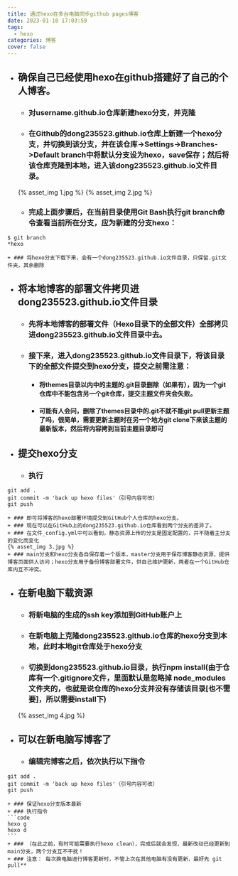 ```yaml
---
title: 通过hexo在多台电脑同步github pages博客
date: 2023-01-10 17:03:59
tags:
  - hexo
categories: 博客
cover: false
---
```

+ ## 确保自己已经使用hexo在github搭建好了自己的个人博客。
	+ ### 对username.github.io仓库新建hexo分支，并克隆 
    + ### 在Github的dong235523.github.io仓库上新建一个hexo分支，并切换到该分支，并在该仓库->Settings->Branches->Default branch中将默认分支设为hexo，save保存；然后将该仓库克隆到本地，进入该dong235523.github.io文件目录。
    {% asset_img 1.jpg %}
    {% asset_img 2.jpg %}
	+ ### 完成上面步骤后，在当前目录使用Git Bash执行git branch命令查看当前所在分支，应为新建的分支hexo：
```code
$ git branch
*hexo
```
	+ ### 将hexo分支下载下来，会有一个dong235523.github.io文件目录，只保留.git文件夹，其余删除
+ ## 将本地博客的部署文件拷贝进dong235523.github.io文件目录
	+ ### 先将本地博客的部署文件（Hexo目录下的全部文件）全部拷贝进dong235523.github.io文件目录中去。
	+ ### 接下来，进入dong235523.github.io文件目录下，将该目录下的全部文件提交到hexo分支，提交之前需注意：
		+ #### 将themes目录以内中的主题的.git目录删除（如果有），因为一个git仓库中不能包含另一个git仓库，提交主题文件夹会失败。
		+ #### 可能有人会问，删除了themes目录中的.git不就不能git pull更新主题了吗，很简单，需要更新主题时在另一个地方git clone下来该主题的最新版本，然后将内容拷到当前主题目录即可
+ ## 提交hexo分支
	+ ### 执行		
```code
git add .
git commit -m 'back up hexo files'（引号内容可改）
git push
```	
	+ ### 即可将博客的hexo部署环境提交到GitHub个人仓库的hexo分支。
	+ ### 现在可以在GitHub上的dong235523.github.io仓库看到两个分支的差异了。
	+ ### 在文件_config.yml中可以看到，静态资源上传的分支是固定配置的，并不随着主分支的变化而变化
	{% asset_img 3.jpg %}
	+ ### main分支和hexo分支各自保存着一个版本，master分支用于保存博客静态资源，提供博客页面供人访问；hexo分支用于备份博客部署文件，供自己维护更新，两者在一个GitHub仓库内互不冲突。
+ ## 在新电脑下载资源
	+ ### 将新电脑的生成的ssh key添加到GitHub账户上
	+ ### 在新电脑上克隆dong235523.github.io仓库的hexo分支到本地，此时本地git仓库处于hexo分支
	+ ### 切换到dong235523.github.io目录，执行npm install(由于仓库有一个.gitignore文件，里面默认是忽略掉 node_modules文件夹的，也就是说仓库的hexo分支并没有存储该目录[也不需要]，所以需要install下)
	{% asset_img 4.jpg %}
+ ## 可以在新电脑写博客了
	+ ### 编辑完博客之后，依次执行以下指令
```code
git add .
git commit -m 'back up hexo files'（引号内容可改）
git push
```
	+ ### 保证hexo分支版本最新
	+ ### 执行指令
	```code
	hexo g
	hexo d
	```
	+ ### （在此之前，有时可能需要执行hexo clean），完成后就会发现，最新改动已经更新到main分支，两个分支互不干扰！
	+ ### 注意： 每次换电脑进行博客更新时，不管上次在其他电脑有没有更新，最好先 git pull**